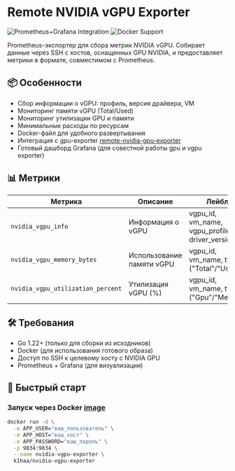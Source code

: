 # Remote NVIDIA vGPU Exporter

![Prometheus+Grafana Integration](https://img.shields.io/badge/Monitoring-Prometheus%20%2B%20Grafana-blue)
![Docker Support](https://img.shields.io/badge/Deploy-Docker-green)

Prometheus-экспортер для сбора метрик NVIDIA vGPU. Собирает данные через SSH с хостов, 
оснащенных GPU NVIDIA, и предоставляет метрики в формате, совместимом с Prometheus.



## 📦 Особенности
- Сбор информации о vGPU: профиль, версия драйвера, VM
- Мониторинг памяти vGPU (Total/Used)
- Мониторинг утилизации GPU и памяти
- Минимальные расходы по ресурсам
- Docker-файл для удобного развертывания
- Интеграция с gpu-exporter [remote-nvidia-gpu-exporter](https://github.com/K1haa/remote-nvidia-gpu-exporter)
- Готовый дашборд Grafana (для совестной работы gpu и vgpu exporter)

## 📊 Метрики
| Метрика                             | Описание                          | Лейблы                                         |
|-------------------------------------|-----------------------------------|------------------------------------------------|
| `nvidia_vgpu_info`                  | Информация о vGPU                 | vgpu_id, vm_name, vgpu_profile, driver_version |
| `nvidia_vgpu_memory_bytes`          | Использование памяти vGPU         | vgpu_id, vm_name, type ("Total"/"Used")        |
| `nvidia_vgpu_utilization_percent`   | Утилизация vGPU (%)               | vgpu_id, vm_name, type ("Gpu"/"Memory")        |

## 🛠 Требования
- Go 1.22+ (только для сборки из исходников)
- Docker (для использования готового образа)
- Доступ по SSH к целевому хосту с NVIDIA GPU
- Prometheus + Grafana (для визуализации)

## 🐳 Быстрый старт
### Запуск через Docker [image](https://hub.docker.com/repository/docker/k1haa/nvidia-vgpu-exporter/general)
```bash
docker run -d \
  -e APP_USER="ваш_пользователь" \
  -e APP_HOST="ваш_хост" \
  -e APP_PASSWORD="ваш_пароль" \
  -p 9834:9834 \
  --name nvidia-vgpu-exporter \
  k1haa/nvidia-vgpu-exporter